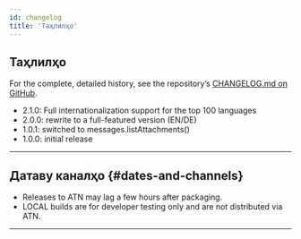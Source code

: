 ```yaml
---
id: changelog
title: 'Таҳлилҳо'
---
```


## Таҳлилҳо

For the complete, detailed history, see the repository’s
[CHANGELOG.md on GitHub](https://github.com/bitranox/Thunderbird-Reply-with-Attachments/blob/master/CHANGELOG.md).

- 2.1.0: Full internationalization support for the top 100 languages
- 2.0.0: rewrite to a full-featured version (EN/DE)
- 1.0.1: switched to messages.listAttachments()
- 1.0.0: initial release

---

## Датаву каналҳо {#dates-and-channels}

- Releases to ATN may lag a few hours after packaging.
- LOCAL builds are for developer testing only and are not distributed via ATN.

---
